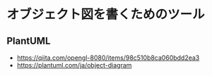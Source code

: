 # オブジェクト図を書くためのツール
## PlantUML
- https://qiita.com/opengl-8080/items/98c510b8ca060bdd2ea3
- https://plantuml.com/ja/object-diagram
